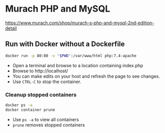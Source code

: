 # Murach PHP and MySQL

https://www.murach.com/shop/murach-s-php-and-mysql-2nd-edition-detail

## Run with Docker without a Dockerfile
```bash
docker run -p 80:80 -v "$PWD":/var/www/html php:7.4-apache
```
- Open a terminal and browse to a location containing index.php
- Browse to http://localhost/
- You can make edits on your host and refresh the page to see changes.
- Use `CTRL-C` to stop the container.

### Cleanup stopped containers
```bash
docker ps -a
docker container prune
```
- Use `ps -a` to view all containers
- `prune` removes stopped containers